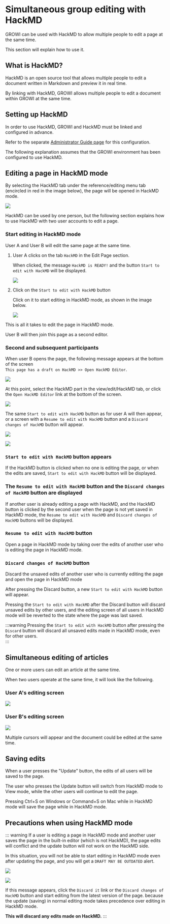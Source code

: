 # Simultaneous group editing with HackMD

GROWI can be used with HackMD to allow multiple people to edit a page at the same time.

This section will explain how to use it.


## What is HackMD?

HackMD is an open source tool that allows multiple people to edit a document written in Markdown and preview it in real time.

By linking with HackMD, GROWI allows multiple people to edit a document within GROWI at the same time.


## Setting up HackMD

In order to use HackMD, GROWI and HackMD must be linked and configured in advance.

Refer to the separate [Administrator Guide page](/admin-guide/admin-cookbook/integrate-with-hackmd.html) for this configuration.

The following explanation assumes that the GROWI environment has been configured to use HackMD.


## Editing a page in HackMD mode

By selecting the HackMD tab under the reference/editing menu tab (encircled in red in the image below), the page will be opened in HackMD mode.

![](./images/HackMD1.png)

HackMD can be used by one person, but the following section explains how to use HackMD with two user accounts to edit a page.


### Start editing in HackMD mode

User A and User B will edit the same page at the same time.

1. User A clicks on the tab `HackMD` in the Edit Page section.

   When clicked, the message `HackMD is READY!` and the button `Start to edit with HackMD` will be displayed.

   ![](./images/HackMD2-6.png)

2. Click on the `Start to edit with HackMD` button

   Click on it to start editing in HackMD mode, as shown in the image below.

   ![](./images/HackMD3.png)

This is all it takes to edit the page in HackMD mode.

User B will then join this page as a second editor.


### Second and subsequent participants

When user B opens the page, the following message appears at the bottom of the screen  
`This page has a draft on HackMD >> Open HackMD Editor`.

![](./images/HackMD4.png)

At this point, select the HackMD part in the view/edit/HackMD tab, or click the `Open HackMD Editor` link at the bottom of the screen.  

![](./images/HackMD5.png)

The same `Start to edit with HackMD` button as for user A will then appear, or a screen with a `Resume to edit with HackMD` button and a `Discard changes of HackMD` button will appear.

![](./images/HackMD2-6.png)

![](./images/HackMD7.png)


### `Start to edit with HackMD` button appears

If the HackMD button is clicked when no one is editing the page, or when the edits are saved, `Start to edit with HackMD` button will be displayed.


### The `Resume to edit with HackMD` button and the `Discard changes of HackMD` button are displayed

If another user is already editing a page with HackMD, and the HackMD button is clicked by the second user when the page is not yet saved in HackMD mode, the `Resume to edit with HackMD` and `Discard changes of HackMD` buttons will be displayed.  


### `Resume to edit with HackMD` button

Open a page in HackMD mode by taking over the edits of another user who is editing the page in HackMD mode.


### `Discard changes of HackMD` button

Discard the unsaved edits of another user who is currently editing the page and open the page in HackMD mode

After pressing the Discard button, a new `Start to edit with HackMD` button will appear.

Pressing the `Start to edit with HackMD` after the Discard button will discard unsaved edits by other users, and the editing screen of all users in HackMD mode will be reverted to the state where the page was last saved.

:::warning
Pressing the `Start to edit with HackMD` button after pressing the `Discard` button will discard all unsaved edits made in HackMD mode, even for other users.  
:::


## Simultaneous editing of articles

One or more users can edit an article at the same time.

When two users operate at the same time, it will look like the following.


### User A's editing screen

![](./images/HackMD_editing1.gif)


### User B's editing screen

![](./images/HackMD_editing2.gif)

Multiple cursors will appear and the document could be edited at the same time.


## Saving edits

When a user presses the "Update" button, the edits of all users will be saved to the page.

The user who presses the Update button will switch from HackMD mode to View mode, while the other users will continue to edit the page.

Pressing Ctrl+S on Windows or Command+S on Mac while in HackMD mode will save the page while in HackMD mode.


## Precautions when using HackMD mode

::: warning
If a user is editing a page in HackMD mode and another user saves the page in the built-in editor (which is not HackMD), the page edits will conflict and the update button will not work on the HackMD side.

In this situation, you will not be able to start editing in HackMD mode even after updating the page, and you will get a `DRAFT MAY BE OUTDATED` alert.

![](./images/HackMD8.png)

![](./images/HackMD9.png)

If this message appears,
  click the `Discard it` link or the `Discard changes of HackMD` button
and start editing from the latest version of the page.
because the update (saving) in normal editing mode takes precedence over editing in HackMD mode.  

**This will discard any edits made on HackMD.**
:::
